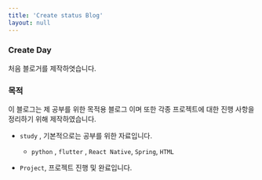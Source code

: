 ```yaml
---
title: 'Create status Blog'
layout: null
---
```


### Create Day

처음 블로거를 제작하엿습니다.

### 목적
이 블로그는 제 공부를 위한 목적용 블로그 이며 또한 각종 프로젝트에 대한 진행 사항을 정리하기 위해 제작하였습니다.

* `study` , 기본적으로는 공부를 위한 자료입니다.
    * `python` , `flutter` , `React Native`, `Spring`, `HTML` 

* `Project`, 프로젝트 진행 및 완료입니다.

